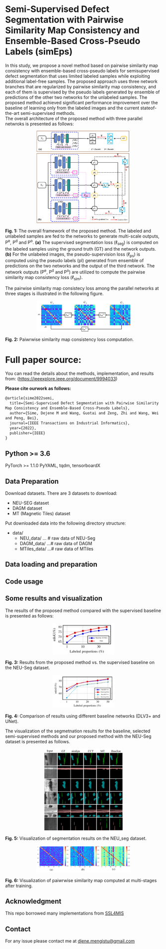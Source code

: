 # Semi-Supervised Defect Segmentation with Pairwise Similarity Map Consistency and Ensemble-Based Cross-Pseudo Labels (simEps)
In this study, we propose a novel method based on pairwise similarity map consistency with ensemble-based cross-pseudo labels for semisupervised defect segmentation that uses limited labeled samples while exploiting additional label-free samples. The proposed approach uses three network branches that are regularized by pairwise similarity map consistency, and each of them is supervised by the pseudo labels generated by ensemble of predictions of the other two networks for the unlabeled samples. The proposed method achieved significant performance improvement over the baseline of learning only from the labeled images and the current stateof-the-art semi-supervised methods.\
The overall architecture of the proposed method with three parallel netwroks is presented as follows:
<p align="center">
<img src="/ext_data/main-architecture.jpg" width="60%" height="50%">
</p>

**Fig. 1:** The overall framework of the proposed method. The labeled and unlabeled samples are fed to the networks to generate multi-scale outputs, P<sup>e</sup>, P<sup>d</sup> and P<sup>o</sup>. **(a)** The supervised segmentation loss ($\ell$<sub>seg</sub>) is computed on the labeled samples using the ground truth (GT) and the network outputs. **(b)** For the unlabeled images, the pseudo-supervision loss ($\ell$<sub>ps</sub>) is computed using the pseudo labels (pl) generated from ensemble of predictions on the two networks and the output of the third network. The network outputs (P<sup>e</sup>, P<sup>d</sup> and P<sup>o</sup>) are utilized to compute the pairwise similarity map consistency loss ($\ell$<sub>sim</sub>).

The pairwise similarity map consistecy loss among the parallel networks at three stages is illustrated in the following figure.
 
<p align="center">
<img src="/ext_data/pairwise_loss.jpg" width="60%" height="50%">
</p>

**Fig. 2:** Paiwrwise similarity map consistency loss computation.

# Full paper source:
You can read the details about the methods, implementation, and results from: (https://ieeexplore.ieee.org/document/9994033)

**Please cite ourwork as follows:**
```
@article{sime2022semi,
  title={Semi-Supervised Defect Segmentation with Pairwise Similarity Map Consistency and Ensemble-Based Cross-Pseudo Labels},
  author={Sime, Dejene M and Wang, Guotai and Zeng, Zhi and Wang, Wei and Peng, Bei},
  journal={IEEE Transactions on Industrial Informatics},
  year={2022},
  publisher={IEEE}
}
```
## Python >= 3.6
PyTorch >= 1.1.0
PyYAML, tqdm, tensorboardX
## Data Preparation
Download datasets. There are 3 datasets to download:
* NEU-SEG dataset
* DAGM dataset
* MT (Magnetic Tiles) dataset

Put downloaded data into the following directory structure:
* data/
    * NEU_data/ ... # raw data of NEU-Seg
    * DAGM_data/ ...# raw data of DAGM
    * MTiles_data/ ...# raw data of MTiles
## Data loading and preparation 

## Code usage

## Some results and visualization
The results of the proposed method compared with the supervised baseline is presented as follows:

 <p align="center">
<img src="/ext_data/com-baseline.JPG" width="40%" height="30%">
</p>

**Fig. 3:** Results from the proposed method vs. the supervised baseline on the NEU-Seg dataset.

<p align="center">
<img src="/ext_data/com_dlv3.JPG" width="40%" height="40%">
</p>

**Fig. 4:** Comparison of results using different baseline networks (DLV3+ and UNet).

The visualization of the segmetnation results for the baseline, selected semi-supervised methods and our proposed method with the NEU-Seg dataset is presented as follows.
 
<p align="center">
<img src="/ext_data/NEU-viz.jpg" width="50%" height="40%">
</p>

**Fig. 5:** Visualization of segmentation results on the NEU_seg dataset.

<p align="center">
<img src="/ext_data/pairwise_similarity_viz.jpg" width="60%" height="50%">
</p>

**Fig. 6:** Visualization of paiwrwise similarity map computed at multi-stages after training.

## Acknowledgment

This repo borrowed many implementations from [SSL4MIS](https://github.com/HiLab-git/SSL4MIS)

## Contact
For any issue please contact me at djene.mengistu@gmail.com

